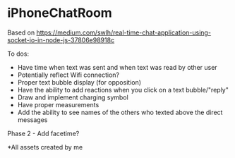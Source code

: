 # iPhoneChatRoom
Based on https://medium.com/swlh/real-time-chat-application-using-socket-io-in-node-js-37806e98918c

To dos:
- Have time when text was sent and when text was read by other user
- Potentially reflect Wifi connection?
- Proper text bubble display (for opposition)
- Have the ability to add reactions when you click on a text bubble/"reply"
- Draw and implement charging symbol
- Have proper measurements
- Add the ability to see names of the others who texted above the direct messages

Phase 2 - Add facetime?

*All assets created by me
